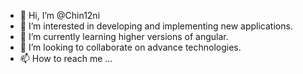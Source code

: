 - 👋 Hi, I’m @Chin12ni
- 👀 I’m interested in developing and implementing new applications.
- 🌱 I’m currently learning higher versions of angular.
- 💞️ I’m looking to collaborate on advance technologies.
- 📫 How to reach me ...

<!---
Chin12ni/Chin12ni is a ✨ special ✨ repository because its `README.md` (this file) appears on your GitHub profile.
You can click the Preview link to take a look at your changes.
--->
